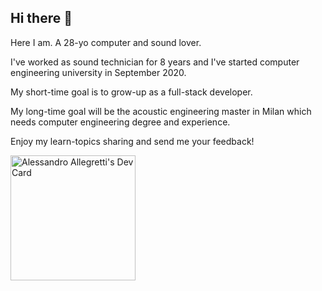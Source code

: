 ## Hi there 👋

Here I am. A 28-yo computer and sound lover. 

I've worked as sound technician for 8 years and I've started computer engineering university in September 2020. 

My short-time goal is to grow-up as a full-stack developer.

My long-time goal will be the acoustic engineering master in Milan which needs computer engineering degree and experience.

Enjoy my learn-topics sharing and send me your feedback!

<a href="https://app.daily.dev/Ale_Allegretti"><img src="https://api.daily.dev/devcards/ad195465f7a74cb3bf61ab0aeb110b51.png?r=vsg" width="200" alt="Alessandro Allegretti's Dev Card"/></a>

